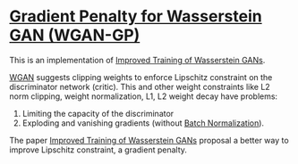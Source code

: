 # [Gradient Penalty for Wasserstein GAN (WGAN-GP)](https://nn.labml.ai/gan/wasserstein/gradient_penalty/index.html)

This is an implementation of
[Improved Training of Wasserstein GANs](https://arxiv.org/abs/1704.00028).

[WGAN](https://nn.labml.ai/gan/wasserstein/index.html) suggests
clipping weights to enforce Lipschitz constraint
on the discriminator network (critic).
This and other weight constraints like L2 norm clipping, weight normalization,
L1, L2 weight decay have problems:

1. Limiting the capacity of the discriminator
2. Exploding and vanishing gradients (without [Batch Normalization](https://nn.labml.ai/normalization/batch_norm/index.html)).

The paper [Improved Training of Wasserstein GANs](https://arxiv.org/abs/1704.00028)
proposal a better way to improve Lipschitz constraint, a gradient penalty.
